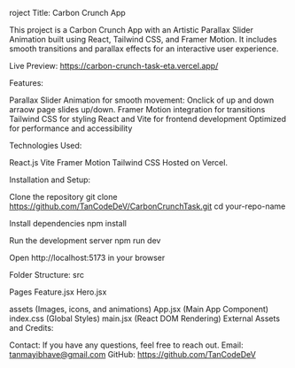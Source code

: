 roject Title: Carbon Crunch App

This project is a Carbon Crunch App with an Artistic Parallax Slider Animation built using React, Tailwind CSS, and Framer Motion. It includes smooth transitions and parallax effects for an interactive user experience.

Live Preview: https://carbon-crunch-task-eta.vercel.app/

Features:

Parallax Slider Animation for smooth movement: Onclick of up and down arraow page slides up/down. 
Framer Motion integration for transitions
Tailwind CSS for styling
React and Vite for frontend development
Optimized for performance and accessibility

Technologies Used:

React.js
Vite
Framer Motion
Tailwind CSS
Hosted on Vercel.

Installation and Setup:

Clone the repository
git clone https://github.com/TanCodeDeV/CarbonCrunchTask.git
cd your-repo-name

Install dependencies
npm install

Run the development server
npm run dev

Open http://localhost:5173 in your browser

Folder Structure:
src

Pages
Feature.jsx
Hero.jsx

assets (Images, icons, and animations)
App.jsx (Main App Component)
index.css (Global Styles)
main.jsx (React DOM Rendering)
External Assets and Credits:

Contact:
If you have any questions, feel free to reach out.
Email: tanmayibhave@gmail.com
GitHub: https://github.com/TanCodeDeV
